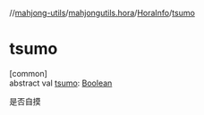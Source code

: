 //[mahjong-utils](../../../index.md)/[mahjongutils.hora](../index.md)/[HoraInfo](index.md)/[tsumo](tsumo.md)

# tsumo

[common]\
abstract val [tsumo](tsumo.md): [Boolean](https://kotlinlang.org/api/latest/jvm/stdlib/kotlin/-boolean/index.html)

是否自摸
